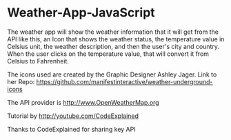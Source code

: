 # Weather-App-JavaScript

The weather app will show the weather information that it will get from the API like this, an Icon that shows the weather status, the temperature value in Celsius unit, the weather description, and then the user's city and country. When the user clicks on the temperature value, that will convert it from Celsius to Fahrenheit.

The icons used are created by the Graphic Designer Ashley Jager. Link to her Repo: https://github.com/manifestinteractive/weather-underground-icons

The API provider is http://www.OpenWeatherMap.org

Tutorial by http://youtube.com/CodeExplained

Thanks to CodeExplained for sharing key API
